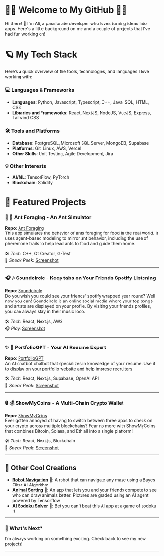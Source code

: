 # 🐙✨ Welcome to My GitHub 🐙✨

Hi there! 👋 I'm Ali, a passionate developer who loves turning ideas into apps. Here's a little background on me and a couple of projects that I've had fun working on!


# 🪐 My Tech Stack
Here’s a quick overview of the tools, technologies, and languages I love working with:

### 💻 Languages & Frameworks
- **Languages**: Python, Javascript, Typescript, C++, Java, SQL, HTML, CSS
- **Libraries and Frameworks**: React, NextJS, NodeJS, VueJS, Express, Tailwind CSS

### 🛠️ Tools and Platforms
- **Database**: PostgreSQL, Microsoft SQL Server,  MongoDB, Supabase
- **Platforms**: Git, Linux, AWS, Vercel
- **Other Skills**: Unit Testing, Agile Development, Jira

### 💡 Other Interests
- **AI/ML**: TensorFlow, PyTorch  
- **Blockchain**: Solidity


# 🍄 Featured Projects

### 🍔 🐜 **Ant Foraging - An Ant Simulator**
**Repo**: [Ant Foraging](https://github.com/aday2418/Ant-Foraging)  
This app simulates the behavior of ants foraging for food in the real world. It uses agent-based modeling to mirror ant behavior, including the use of pheremone trails to help lead ants to food and guide them home.

🛠️ *Tech*: C++, Qt Creator, G-Test  
📸 *Sneak Peek*: [Screenshot]()

---

### 🎧 🎶 **Soundcircle - Keep tabs on Your Friends Spotify Listening**
**Repo**: [Soundcircle](https://github.com/aday2418/soundcircle)  
Do you wish you could see your friends' spotify wrapped year round? Well now you can! Soundcircle is an online social media where your top songs and artists are displayed on your profile. By visiting your friends profiles, you can always stay in their music loop.   

🛠️ *Tech*: React, Next.js, AWS  
🎧 *Play*: [Screenshot]()

---

### ✨ 📄 **PortfolioGPT - Your AI Resume Expert**
**Repo**: [PortfolioGPT](https://github.com/aday2418/portfolioGPT)  
An AI chatbot chatbot that specializes in knowledge of your resume. Use it to display on your portfolio website and help imprese recruiters

🛠️ *Tech*: React, Next.js, Supabase, OpenAI API  
🔗 *Sneak Peak*: [Screenshot]()

---

### 🔒 💰 **ShowMyCoins - A Multi-Chain Crypto Wallet**
**Repo**: [ShowMyCoins](https://github.com/aday2418/showmycoins)  
Ever gotten annoyed of having to switch between three apps to check on your crypto across multiple blockchains? Fear no more with ShowMyCoins that combines Bitcoin, Solana, and Eth all into a single platform!

🛠️ *Tech*: React, Next.js, Blockchain  
🔗 *Sneak Peak*: [Screenshot]()

---

## 🌱 Other Cool Creations
- [**Robot Navigation**](https://github.com/aday2418/RobotNavigation) 🤖: A robot that can navigate any maze using a Bayes Filter AI Algorithm
- [**Animal Sorting**](https://github.com/aday2418/animalSorting) 🎨: An app that lets you and your friends compete to see who can draw animals better. Pictures are graded using an AI agent powered by Tensorflow
- [**AI Sodoku Solver**](https://github.com/aday2418/Sudoku) 🧩: Bet you can't beat this AI app at a game of sodoku :)

---

### 🚀 What's Next?
I’m always working on something exciting. Check back to see my new projects!

---
